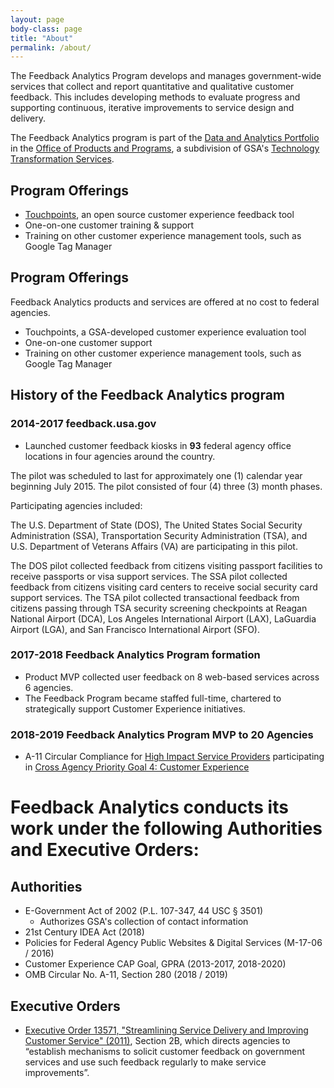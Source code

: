 ```yaml
---
layout: page
body-class: page
title: "About"
permalink: /about/
---
```


The Feedback Analytics Program develops and manages government-wide services that collect and report quantitative and qualitative customer feedback. This includes developing methods to evaluate progress and supporting continuous, iterative improvements to service design and delivery.

The Feedback Analytics program is part of the [Data and Analytics Portfolio](https://www.gsa.gov/about-us/organization/federal-acquisition-service/technology-transformation-services/office-of-products-and-programs#DSP) in the [Office of Products and Programs](https://www.gsa.gov/about-us/organization/federal-acquisition-service/technology-transformation-services/office-of-products-and-programs), a subdivision of GSA's [Technology Transformation Services](https://www.gsa.gov/about-us/organization/federal-acquisition-service/technology-transformation-services).

## Program Offerings

- [Touchpoints](https://touchpoints.digital.gov), an open source customer experience feedback tool
- One-on-one customer training & support
- Training on other customer experience management tools, such as Google Tag Manager


## Program Offerings
Feedback Analytics products and services are offered at no cost to federal agencies.

- Touchpoints, a GSA-developed customer experience evaluation tool
- One-on-one customer support
- Training on other customer experience management tools, such as Google Tag Manager



## History of the Feedback Analytics program

### 2014-2017 feedback.usa.gov
 - Launched customer feedback kiosks in **93** federal agency office locations in four agencies around the country.

 The pilot was scheduled to last for approximately one (1) calendar year beginning July 2015.
 The pilot consisted of four (4) three (3) month phases.

 Participating agencies included:

 The U.S. Department of State (DOS), The United States Social Security Administration (SSA), Transportation Security Administration (TSA), and U.S. Department of Veterans Affairs (VA) are participating in this pilot.

 The DOS pilot collected feedback from citizens visiting passport facilities to receive passports or visa support services. The SSA pilot collected feedback from citizens visiting card centers to receive social security card support services. The TSA pilot collected transactional feedback from citizens passing through TSA security screening checkpoints at Reagan National Airport (DCA), Los Angeles International Airport (LAX), LaGuardia Airport (LGA), and San Francisco International Airport (SFO).

### 2017-2018 Feedback Analytics Program formation
 - Product MVP collected user feedback on 8 web-based services across 6 agencies.
 - The Feedback Program became staffed full-time,
 chartered to strategically support Customer Experience initiatives.

### 2018-2019 Feedback Analytics Program MVP to 20 Agencies
 - A-11 Circular Compliance for [High Impact Service Providers](https://www.performance.gov/cx/HISPList.pdf) participating in [Cross Agency Priority Goal 4: Customer Experience](https://www.performance.gov/cx/)

# Feedback Analytics conducts its work under the following Authorities and Executive Orders:

## Authorities

- E-Government Act of 2002 (P.L. 107-347, 44 USC § 3501)
  - Authorizes GSA's collection of contact information
- 21st Century IDEA Act (2018)
- Policies for Federal Agency Public Websites & Digital Services (M-17-06 / 2016)
- Customer Experience CAP Goal, GPRA (2013-2017, 2018-2020)
- OMB Circular No. A-11, Section 280 (2018 / 2019)

## Executive Orders
- [Executive Order 13571, "Streamlining Service Delivery and Improving Customer Service" (2011)](https://www.whitehouse.gov/sites/whitehouse.gov/files/omb/memoranda/2011/m11-24.pdf), Section 2B, which directs agencies to “establish mechanisms to solicit customer feedback on government services and use such feedback regularly to make service improvements”.
